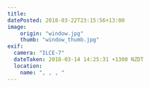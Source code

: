 ```yaml
---
title: 
datePosted: 2018-03-22T23:15:56+13:00
image: 
    origin: "window.jpg"
    thumb: "window_thumb.jpg"
exif:
  camera: "ILCE-7"
  dateTaken: 2018-03-14 14:25:31 +1300 NZDT
  location:
    name: ", , , "
---
```



	
